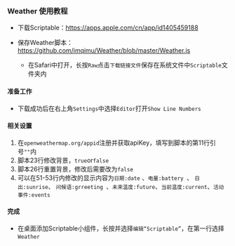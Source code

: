 ### Weather 使用教程

- 下载Scriptable：https://apps.apple.com/cn/app/id1405459188

- 保存Weather脚本：https://github.com/imqimu/Weather/blob/master/Weather.js
  - 在Safari中打开，长按`Raw`点击`下载链接文件`保存在系统文件中`Scriptable`文件夹内

#### 准备工作

- 下载成功后在右上角`Settings`中选择`Editor`打开`Show Line Numbers`

#### 相关设置

1. 在`openweathermap.org/appid`注册并获取apiKey，填写到脚本的第11行引号`""`内
2. 脚本23行修改背景，`true`or`false`
3. 脚本26行重置背景，修改后需要改为`false`
4. 可以在51-53行内修改的显示内容为`日期:date` 、`电量:battery `、 `日出:sunrise`、 `问候语:grreeting `、`未来温度:future`、`当前温度:current`、`活动事件:events`

#### 完成

- 在桌面添加Scriptable小组件，长按并选择`编辑“Scriptable”`，在第一行选择`Weather`
